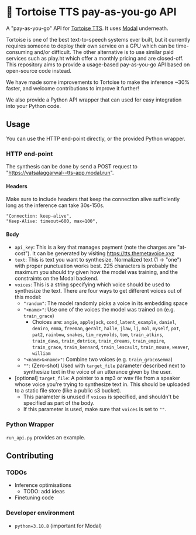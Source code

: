 # 🐢 Tortoise TTS pay-as-you-go API

A "pay-as-you-go" API for [Tortoise TTS](https://github.com/neonbjb/tortoise-tts/). It uses [Modal](https://modal.com/) underneath.

Tortoise is one of the best text-to-speech systems ever built, but it currently requires someone to deploy their own service on a GPU which can be time-consuming and/or difficult. The other alternative is to use similar paid services such as play.ht which offer a monthly pricing and are closed-off. This repository aims to provide a usage-based pay-as-you-go API based on open-source code instead.

We have made some improvements to Tortoise to make the inference ~30% faster, and welcome contributions to improve it further!

We also provide a Python API wrapper that can used for easy integration into your Python code.

## Usage
You can use the HTTP end-point directly, or the provided Python wrapper.

### HTTP end-point
The synthesis can be done by send a POST request to "https://vatsalaggarwal--tts-app.modal.run". 

#### Headers
Make sure to include headers that keep the connection alive sufficiently long as the inference can take 30s-150s.
```
"Connection: keep-alive",
"Keep-Alive: timeout=600, max=100",
```

#### Body
- `api_key`: This is a key that manages payment (note the charges are "at-cost"). It can be generated by visiting https://tts.themetavoice.xyz
- `text`: This is text you want to synthesize. Normalized text (1 -> "one") with proper punctuation works best. 225 characters is probably the maximum you should try given how the model was training, and the constraints on the Modal backend.
- `voices`: This is a string specifying which voice should be used to synthesize the text. There are four ways to get different voices out of this model:
    - `"random"`: The model randomly picks a voice in its embedding space
    - `"<name>"`: Use one of the voices the model was trained on (e.g. `train_grace`)
        - Choices are: `angie`, `applejack`, `cond_latent_example`, `daniel`, `deniro`, `emma`, `freeman`, `geralt`, `halle`, `jlaw`, `lj`, `mol`, `myself`, `pat`, `pat2`, `rainbow`, `snakes`, `tim_reynolds`, `tom`, `train_atkins`, `train_daws`, `train_dotrice`, `train_dreams`, `train_empire`, `train_grace`, `train_kennard`, `train_lescault`, `train_mouse`, `weaver`, `william`
    - `"<name>&<name>"`: Combine two voices (e.g. `train_grace&emma`)
    - `""`: (Zero-shot) Used with `target_file` parameter described next to synthesize text in the voice of an utterance given by the user.
- [optional] `target_file`: A pointer to a mp3 or wav file from a speaker whose voice you're trying to synthesize text in. This should be uploaded to a static file store (like a public s3 bucket).
    - This parameter is unused if `voices` is specified, and shouldn't be specified as part of the body.
    - If this parameter is used, make sure that `voices` is set to `""`. 

### Python Wrapper
`run_api.py` provides an example.

## Contributing

### TODOs
- Inference optimisations
    - TODO: add ideas
- Finetuning code 

### Developer environment
- `python=3.10.8` (important for Modal)
